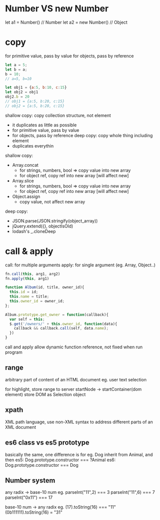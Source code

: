 # Number VS new Number
let a1 = Number() // Number
let a2 = new Number() // Object

# copy
for primitive value, pass by value
for objects, pass by reference
```js
let a = 5;
let b = a;
b = 10;
// a=5, b=10

let obj1 = {a:5, b:10, c:15}
let obj2 = obj1
obj2.b = 20
// obj1 = {a:5, b:20, c:15}
// obj2 = {a:5, b:20, c:15}


```
shallow copy: copy collection structure, not element
  - it duplicates as little as possible
  - for primitive value, pass by value
  - for objects, pass by reference
deep copy: copy whole thing including element
  - duplicates everythin

shallow copy:
- Array.concat
  + for strings, numbers, bool => copy value into new array
  + for object ref, copy ref into new array [will affect new]
- Array.slice
  + for strings, numbers, bool => copy value into new array
  + for object ref, copy ref into new array [will affect new]
- Object.assign
  + copy value, not affect new array  

deep copy:
- JSON.parse(JSON.stringify(object_array))
- jQuery.extend({}, objectIsOld)
- lodash's _.cloneDeep

# call & apply
call: for multiple arguments
apply: for single argument (eg. Array, Object..)
```js
fn.call(this, arg1, arg2)
fn.apply(this, arg1)

function Album(id, title, owner_id){
  this.id = id;
  this.name = title;
  this.owner_id = owner_id;
};

Album.prototype.get_owner = function(callback){
  var self = this;
  $.get('/owners/' + this.owner_id, function(data){
    callback && callback.call(self, data.name);
  })
}
```
call and apply allow dynamic function reference, not fixed when run program

## range
arbitrary part of content of an HTML document
eg. user text selection

for highlight, store range to server
startNode -> startContainer(dom element)
  store DOM as Selection object
  
## xpath
XML path language, use non-XML syntax to address different parts of an XML document
  
## es6 class vs es5 prototype
basically the same, one difference is for eg.
Dog inherit from Animal, and then
  es5: Dog.prototype.constructor === ?Animal
  es6: Dog.prototype.constructor === Dog

## Number system
any radix -> base-10 num
eg.
parseInt("11",2) === 3
parseInt("11",6) === 7
parseInt("0x11") === 17

base-10 num -> any radix
eg.
(17).toString(16) === "11"
(0b111111).toString(16) = "31"





